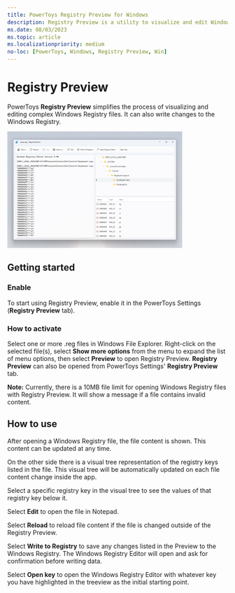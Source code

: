 ```yaml
---
title: PowerToys Registry Preview for Windows
description: Registry Preview is a utility to visualize and edit Windows Registry files.
ms.date: 08/03/2023
ms.topic: article
ms.localizationpriority: medium
no-loc: [PowerToys, Windows, Registry Preview, Win]
---
```


# Registry Preview

PowerToys **Registry Preview** simplifies the process of visualizing and editing complex Windows Registry files. It can also write changes to the Windows Registry.

![Registry Preview screenshot.](../images/pt-registrypreview.png)

## Getting started

### Enable

To start using Registry Preview, enable it in the PowerToys Settings (**Registry Preview** tab).

### How to activate

Select one or more .reg files in Windows File Explorer. Right-click on the selected file(s), select **Show more options** from the menu to expand the list of menu options, then select **Preview** to open Registry Preview. **Registry Preview** can also be opened from PowerToys Settings' **Registry Preview** tab.

**Note:** Currently, there is a 10MB file limit for opening Windows Registry files with Registry Preview. It will show a message if a file contains invalid content.

## How to use

After opening a Windows Registry file, the file content is shown. This content can be updated at any time.

On the other side there is a visual tree representation of the registry keys listed in the file. This visual tree will be automatically updated on each file content change inside the app.

Select a specific registry key in the visual tree to see the values of that registry key below it.

Select **Edit** to open the file in Notepad.

Select **Reload** to reload file content if the file is changed outside of the Registry Preview.

Select **Write to Registry** to save any changes listed in the Preview to the Windows Registry. The Windows Registry Editor will open and ask for confirmation before writing data.

Select **Open key** to open the Windows Registry Editor with whatever key you have highlighted in the treeview as the initial starting point.
